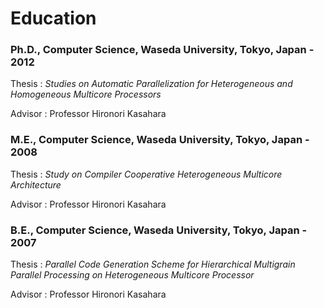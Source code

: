 Education
=========

### Ph.D., Computer Science, Waseda University, Tokyo, Japan - 2012

Thesis : *Studies on Automatic Parallelization for Heterogeneous and Homogeneous Multicore Processors*

Advisor : Professor Hironori Kasahara

### M.E., Computer Science, Waseda University, Tokyo, Japan - 2008

Thesis : *Study on Compiler Cooperative Heterogeneous Multicore Architecture*

Advisor : Professor Hironori Kasahara

### B.E., Computer Science, Waseda University, Tokyo, Japan - 2007

Thesis : *Parallel Code Generation Scheme for Hierarchical Multigrain Parallel Processing on Heterogeneous Multicore Processor*

Advisor : Professor Hironori Kasahara
